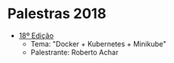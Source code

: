 # Palestras 2018

- [18º Edição](https://github.com/hackers-house-br/palestras/blob/master/palestras/2018/18_edicao.md) 
    - Tema: "Docker + Kubernetes + Minikube"
    - Palestrante: Roberto Achar